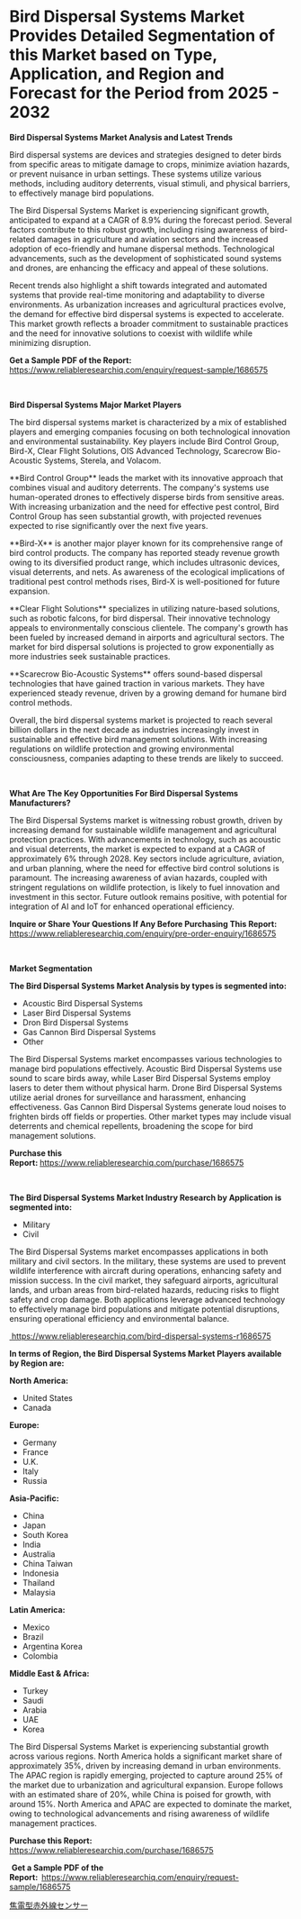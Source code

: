 <p><h1>Bird Dispersal Systems Market Provides Detailed Segmentation of this Market based on Type, Application, and Region and Forecast for the Period from 2025 - 2032</h1></p><p><strong>Bird Dispersal Systems Market Analysis and Latest Trends</strong></p>
<p><p>Bird dispersal systems are devices and strategies designed to deter birds from specific areas to mitigate damage to crops, minimize aviation hazards, or prevent nuisance in urban settings. These systems utilize various methods, including auditory deterrents, visual stimuli, and physical barriers, to effectively manage bird populations.</p><p>The Bird Dispersal Systems Market is experiencing significant growth, anticipated to expand at a CAGR of 8.9% during the forecast period. Several factors contribute to this robust growth, including rising awareness of bird-related damages in agriculture and aviation sectors and the increased adoption of eco-friendly and humane dispersal methods. Technological advancements, such as the development of sophisticated sound systems and drones, are enhancing the efficacy and appeal of these solutions.</p><p>Recent trends also highlight a shift towards integrated and automated systems that provide real-time monitoring and adaptability to diverse environments. As urbanization increases and agricultural practices evolve, the demand for effective bird dispersal systems is expected to accelerate. This market growth reflects a broader commitment to sustainable practices and the need for innovative solutions to coexist with wildlife while minimizing disruption.</p></p>
<p><strong>Get a Sample PDF of the Report:&nbsp;</strong> <a href="https://www.reliableresearchiq.com/enquiry/request-sample/1686575?utm_campaign=1082&utm_medium=2&utm_source=Github&utm_content=ia&utm_term=18022025&utm_id=bird-dispersal-systems">https://www.reliableresearchiq.com/enquiry/request-sample/1686575</a></p>
<p>&nbsp;</p>
<p><strong>Bird Dispersal Systems Major Market Players</strong></p>
<p><p>The bird dispersal systems market is characterized by a mix of established players and emerging companies focusing on both technological innovation and environmental sustainability. Key players include Bird Control Group, Bird-X, Clear Flight Solutions, OIS Advanced Technology, Scarecrow Bio-Acoustic Systems, Sterela, and Volacom.</p><p>**Bird Control Group** leads the market with its innovative approach that combines visual and auditory deterrents. The company's systems use human-operated drones to effectively disperse birds from sensitive areas. With increasing urbanization and the need for effective pest control, Bird Control Group has seen substantial growth, with projected revenues expected to rise significantly over the next five years.</p><p>**Bird-X** is another major player known for its comprehensive range of bird control products. The company has reported steady revenue growth owing to its diversified product range, which includes ultrasonic devices, visual deterrents, and nets. As awareness of the ecological implications of traditional pest control methods rises, Bird-X is well-positioned for future expansion.</p><p>**Clear Flight Solutions** specializes in utilizing nature-based solutions, such as robotic falcons, for bird dispersal. Their innovative technology appeals to environmentally conscious clientele. The company's growth has been fueled by increased demand in airports and agricultural sectors. The market for bird dispersal solutions is projected to grow exponentially as more industries seek sustainable practices.</p><p>**Scarecrow Bio-Acoustic Systems** offers sound-based dispersal technologies that have gained traction in various markets. They have experienced steady revenue, driven by a growing demand for humane bird control methods.</p><p>Overall, the bird dispersal systems market is projected to reach several billion dollars in the next decade as industries increasingly invest in sustainable and effective bird management solutions. With increasing regulations on wildlife protection and growing environmental consciousness, companies adapting to these trends are likely to succeed.</p></p>
<p>&nbsp;</p>
<p><strong>What Are The Key Opportunities For Bird Dispersal Systems Manufacturers?</strong></p>
<p><p>The Bird Dispersal Systems market is witnessing robust growth, driven by increasing demand for sustainable wildlife management and agricultural protection practices. With advancements in technology, such as acoustic and visual deterrents, the market is expected to expand at a CAGR of approximately 6% through 2028. Key sectors include agriculture, aviation, and urban planning, where the need for effective bird control solutions is paramount. The increasing awareness of avian hazards, coupled with stringent regulations on wildlife protection, is likely to fuel innovation and investment in this sector. Future outlook remains positive, with potential for integration of AI and IoT for enhanced operational efficiency.</p></p>
<p><strong>Inquire or Share Your Questions If Any Before Purchasing This Report:</strong> <a href="https://www.reliableresearchiq.com/enquiry/pre-order-enquiry/1686575?utm_campaign=1082&utm_medium=2&utm_source=Github&utm_content=ia&utm_term=18022025&utm_id=bird-dispersal-systems">https://www.reliableresearchiq.com/enquiry/pre-order-enquiry/1686575</a></p>
<p>&nbsp;</p>
<p><strong>Market Segmentation</strong></p>
<p><strong>The Bird Dispersal Systems Market Analysis by types is segmented into:</strong></p>
<p><ul><li>Acoustic Bird Dispersal Systems</li><li>Laser Bird Dispersal Systems</li><li>Dron Bird Dispersal Systems</li><li>Gas Cannon Bird Dispersal Systems</li><li>Other</li></ul></p>
<p><p>The Bird Dispersal Systems market encompasses various technologies to manage bird populations effectively. Acoustic Bird Dispersal Systems use sound to scare birds away, while Laser Bird Dispersal Systems employ lasers to deter them without physical harm. Drone Bird Dispersal Systems utilize aerial drones for surveillance and harassment, enhancing effectiveness. Gas Cannon Bird Dispersal Systems generate loud noises to frighten birds off fields or properties. Other market types may include visual deterrents and chemical repellents, broadening the scope for bird management solutions.</p></p>
<p><strong>Purchase this Report:&nbsp;</strong><a href="https://www.reliableresearchiq.com/purchase/1686575?utm_campaign=1082&utm_medium=2&utm_source=Github&utm_content=ia&utm_term=18022025&utm_id=bird-dispersal-systems">https://www.reliableresearchiq.com/purchase/1686575</a></p>
<p>&nbsp;</p>
<p><strong>The Bird Dispersal Systems Market Industry Research by Application is segmented into:</strong></p>
<p><ul><li>Military</li><li>Civil</li></ul></p>
<p><p>The Bird Dispersal Systems market encompasses applications in both military and civil sectors. In the military, these systems are used to prevent wildlife interference with aircraft during operations, enhancing safety and mission success. In the civil market, they safeguard airports, agricultural lands, and urban areas from bird-related hazards, reducing risks to flight safety and crop damage. Both applications leverage advanced technology to effectively manage bird populations and mitigate potential disruptions, ensuring operational efficiency and environmental balance.</p></p>
<p><a href="https://www.reliableresearchiq.com/bird-dispersal-systems-r1686575?utm_campaign=1082&utm_medium=2&utm_source=Github&utm_content=ia&utm_term=18022025&utm_id=bird-dispersal-systems">&nbsp;https://www.reliableresearchiq.com/bird-dispersal-systems-r1686575</a></p>
<p><strong>In terms of Region, the Bird Dispersal Systems Market Players available by Region are:</strong></p>
<p>
    <p> <strong> North America: </strong>
        <ul>
            <li>United States</li>
            <li>Canada</li>
        </ul>
        </p> 
    <p> <strong> Europe: </strong>
        <ul>
            <li>Germany</li>
            <li>France</li>
            <li>U.K.</li>
            <li>Italy</li>
            <li>Russia</li>
        </ul>
        </p> 
    <p> <strong> Asia-Pacific: </strong>
        <ul>
            <li>China</li>
            <li>Japan</li>
            <li>South Korea</li>
            <li>India</li>
            <li>Australia</li>
            <li>China Taiwan</li>
            <li>Indonesia</li>
            <li>Thailand</li>
            <li>Malaysia</li>
        </ul>
        </p> 
    <p> <strong> Latin America: </strong>
        <ul>
            <li>Mexico</li>
            <li>Brazil</li>
            <li>Argentina Korea</li>
            <li>Colombia</li>
        </ul>
        </p> 
    <p> <strong> Middle East & Africa: </strong>
        <ul>
            <li>Turkey</li>
            <li>Saudi</li>
            <li>Arabia</li>
            <li>UAE</li>
            <li>Korea</li>
        </ul>
    </p>
    </p>
<p><p>The Bird Dispersal Systems Market is experiencing substantial growth across various regions. North America holds a significant market share of approximately 35%, driven by increasing demand in urban environments. The APAC region is rapidly emerging, projected to capture around 25% of the market due to urbanization and agricultural expansion. Europe follows with an estimated share of 20%, while China is poised for growth, with around 15%. North America and APAC are expected to dominate the market, owing to technological advancements and rising awareness of wildlife management practices.</p></p>
<p><strong>Purchase this Report: </strong><a href="https://www.reliableresearchiq.com/purchase/1686575?utm_campaign=1082&utm_medium=2&utm_source=Github&utm_content=ia&utm_term=18022025&utm_id=bird-dispersal-systems">https://www.reliableresearchiq.com/purchase/1686575</a></p>
<p>&nbsp;<strong>Get a Sample PDF of the Report:&nbsp;&nbsp;</strong><a href="https://www.reliableresearchiq.com/enquiry/request-sample/1686575?utm_campaign=1082&utm_medium=2&utm_source=Github&utm_content=ia&utm_term=18022025&utm_id=bird-dispersal-systems">https://www.reliableresearchiq.com/enquiry/request-sample/1686575</a></p>
<p><strong></strong></p>
<p><p><a href="https://github.com/lababdou/Market-Research-Report-List-6/blob/main/685192337593.md?utm_campaign=1082&utm_medium=2&utm_source=Github&utm_content=ia&utm_term=18022025&utm_id=bird-dispersal-systems">焦電型赤外線センサー</a></p></p>